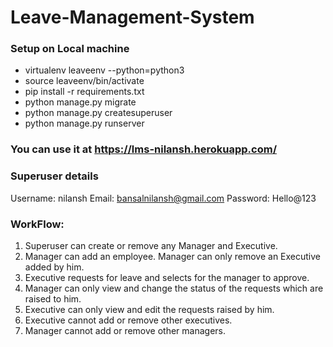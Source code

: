 # Leave-Management-System
 
### Setup on Local machine

- virtualenv leaveenv --python=python3
- source leaveenv/bin/activate
- pip install -r requirements.txt
- python manage.py migrate
- python manage.py createsuperuser
- python manage.py runserver

### You can use it at https://lms-nilansh.herokuapp.com/

### Superuser details
Username: nilansh
Email: bansalnilansh@gmail.com
Password: Hello@123

### WorkFlow:

1. Superuser can create or remove any Manager and Executive.
2. Manager can add an employee. Manager can only remove an Executive added by him. 
3. Executive requests for leave and selects for the manager to approve. 
4. Manager can only view and change the status of the requests which are raised to him. 
5. Executive can only view and edit the requests raised by him.
6. Executive cannot add or remove other executives.
7. Manager cannot add or remove other managers.
